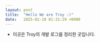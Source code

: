 ```yaml
---
layout: post
title:  "Hello We are Troy :)"
date:   2025-02-10 01:31:29 +0900
---
```


- 이곳은 Troy의 개발 로그를 정리한 곳입니다.